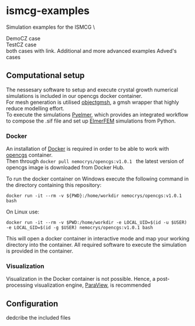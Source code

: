 # ismcg-examples
Simulation examples for the ISMCG \

DemoCZ case \
TestCZ case \
both cases with link. Additional and more advanced examples Adved's cases

## Computational setup
The nessesary software to setup and execute crystal growth numerical simulations is included in our opencgs docker container. \
For mesh generation is utilised [objectgmsh](https://github.com/nemocrys/objectgmsh), a gmsh wrapper that highly reduce  modelling effort. \
To execute the simulations [Pyelmer](https://github.com/nemocrys/pyelmer), which provides an integrated workflow to compose the .sif file and set up [ElmerFEM](https://www.elmerfem.org/blog/) simulations from Python.

### Docker

An installation of [Docker](https://docs.docker.com/get-started/get-docker/) is required in order to be able to work with [opencgs](https://hub.docker.com/r/nemocrys/opencgs) container.  \
Then through ```docker pull nemocrys/opencgs:v1.0.1 ``` the latest version of opencgs image is downloaded from Docker Hub.




To run the docker container on Windows execute the following command in the directory containing this repository:

```
docker run -it --rm -v ${PWD}:/home/workdir nemocrys/opencgs:v1.0.1 bash
```

On Linux use:

```
docker run -it --rm -v $PWD:/home/workdir -e LOCAL_UID=$(id -u $USER) -e LOCAL_GID=$(id -g $USER) nemocrys/opencgs:v1.0.1 bash
```

This will open a docker container in interactive mode and map your working directory into the container. All required software to execute the simulation is provided in the container. 

### Visualization

Visualization in the Docker container is not possible. Hence, a post-processing visualization engine, [ParaView](https://www.paraview.org/), is recommended 

## Configuration

dedcribe the included files 
